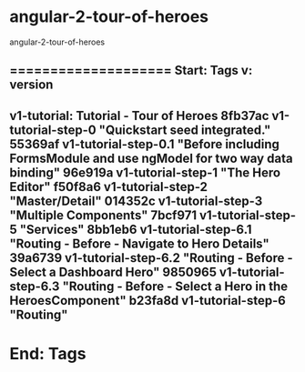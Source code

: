 # angular-2-tour-of-heroes
angular-2-tour-of-heroes

====================
Start: Tags
v: version
-----
v1-tutorial: Tutorial - Tour of Heroes
	8fb37ac	v1-tutorial-step-0		"Quickstart seed integrated."
	55369af	v1-tutorial-step-0.1	"Before including FormsModule and use ngModel for two way data binding"
	96e919a	v1-tutorial-step-1		"The Hero Editor"
	f50f8a6 v1-tutorial-step-2		"Master/Detail"
	014352c v1-tutorial-step-3		"Multiple Components"
	7bcf971 v1-tutorial-step-5		"Services"
	8bb1eb6 v1-tutorial-step-6.1	"Routing - Before - Navigate to Hero Details"
	39a6739 v1-tutorial-step-6.2	"Routing - Before - Select a Dashboard Hero"
	9850965 v1-tutorial-step-6.3	"Routing - Before - Select a Hero in the HeroesComponent"
	b23fa8d v1-tutorial-step-6		"Routing"
-----

End: Tags
====================
